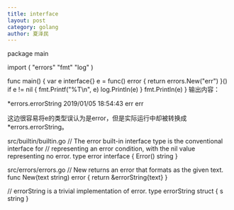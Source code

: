 ```yaml
---
title: interface
layout: post
category: golang
author: 夏泽民
---
```

package main

import (
    "errors"
    "fmt"
    "log"
)

func main() {
    var e interface{}
    e = func() error {
        return errors.New("err")
    }()
    if e != nil {
        fmt.Printf("%T\n", e)
        log.Println(e)
    }
    fmt.Println(e)
}
输出内容：

*errors.errorString
2019/01/05 18:54:43 err
err

这边很容易将e的类型误认为是error，但是实际运行中却被转换成*errors.errorString。
<!-- more -->
src/builtin/builtin.go
// The error built-in interface type is the conventional interface for
// representing an error condition, with the nil value representing no error.
type error interface {
	Error() string
}


src/errors/errors.go
// New returns an error that formats as the given text.
func New(text string) error {
	return &errorString{text}
}

// errorString is a trivial implementation of error.
type errorString struct {
	s string
}
